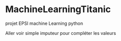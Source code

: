 # MachineLearningTitanic
projet EPSI machine Learning python

Aller voir simple imputeur pour compléter les valeurs 
